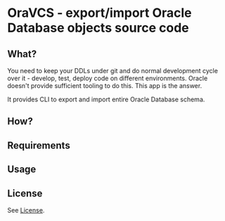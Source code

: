 # OraVCS - export/import Oracle Database objects source code

## What?

You need to keep your DDLs under git and do normal development cycle over it - develop, test, deploy code on different environments. Oracle doesn't provide sufficient tooling to do this. This app is the answer.

It provides CLI to export and import entire Oracle Database schema.


## How?

## Requirements

## Usage


## License

See [License](LICENSE).


[OraDDL]: https://bitbucket.org/schmooser/oraddl
